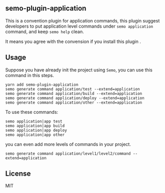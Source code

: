 ## semo-plugin-application

This is a convention plugin for application commands, this plugin suggest developers to put application level commands under `semo application` command, and keep `semo help` clean.

It means you agree with the convension if you install this plugin .

## Usage

Suppose you have already init the project using `Semo`, you can use this command in this steps.

```
yarn add semo-plugin-application
semo generate command application/test --extend=application
semo generate command application/build --extend=application
semo generate command application/deploy --extend=application
semo generate command application/other --extend=application
```

To use these commands:

```
semo application|app test
semo application|app build
semo application|app deploy
semo application|app other
```

you can even add more levels of commands in your project.

```
semo generate command application/level1/level2/command --extend=application
```

## License

MIT

